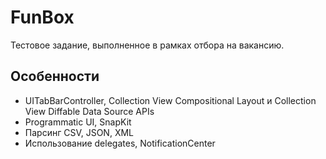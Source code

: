 # FunBox
Тестовое задание, выполненное в рамках отбора на вакансию.

## Особенности
- UITabBarController, Collection View Compositional Layout и Collection View Diffable Data Source APIs
- Programmatic UI, SnapKit
- Парсинг CSV, JSON, XML
- Использование delegates, NotificationCenter
